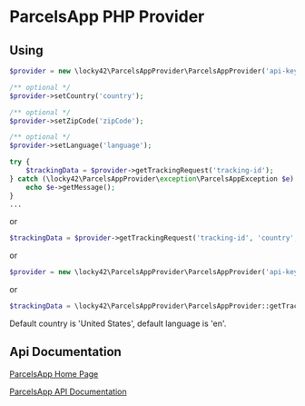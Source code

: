 # ParcelsApp PHP Provider


## Using
    
```php
$provider = new \locky42\ParcelsAppProvider\ParcelsAppProvider('api-key');

/** optional */
$provider->setCountry('country');

/** optional */
$provider->setZipCode('zipCode');

/** optional */
$provider->setLanguage('language');

try {
    $trackingData = $provider->getTrackingRequest('tracking-id');
} catch (\locky42\ParcelsAppProvider\exception\ParcelsAppException $e) {
    echo $e->getMessage();
}
...
```
or
```php
$trackingData = $provider->getTrackingRequest('tracking-id', 'country', 'zipCode', 'language');
```
or
```php
$provider = new \locky42\ParcelsAppProvider\ParcelsAppProvider('api-key', 'country', 'zipCode', 'language');
```
or
```php
$trackingData = \locky42\ParcelsAppProvider\ParcelsAppProvider::getTrackingRequest('api-key', 'tracking-id', 'country', 'zipCode', 'language');
```

Default country is 'United States', default language is 'en'.

## Api Documentation
[ParcelsApp Home Page](https://parcelsapp.com/)

[ParcelsApp API Documentation](https://parcelsapp.com/api-docs/)